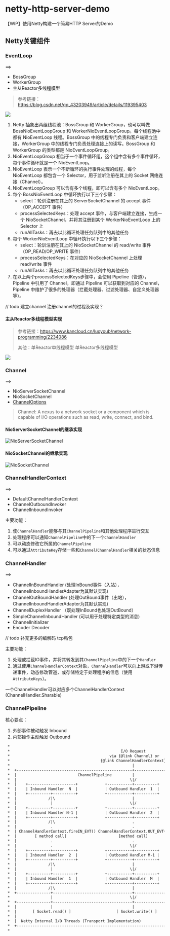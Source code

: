 # netty-http-server-demo

【WIP】使用Netty构建一个简易HTTP Server的Demo

## Netty关键组件

### EventLoop  

==> 
- BossGroup
- WorkerGroup
- 主从Reactor多线程模型

> 参考链接：https://blog.csdn.net/qq_43203949/article/details/119395403

![](docs/imgs/netty-event-loop.png)

1. Netty 抽象出两组线程池：BossGroup 和 WorkerGroup，也可以叫做 BossNioEventLoopGroup 和 WorkerNioEventLoopGroup。每个线程池中都有 NioEventLoop 线程。BossGroup 中的线程专门负责和客户端建立连接，WorkerGroup 中的线程专门负责处理连接上的读写。BossGroup 和 WorkerGroup 的类型都是 NioEventLoopGroup。
2. NioEventLoopGroup 相当于一个事件循环组，这个组中含有多个事件循环，每个事件循环就是一个 NioEventLoop。
3. NioEventLoop 表示一个不断循环的执行事件处理的线程，每个 NioEventLoop 都包含一个 Selector，用于监听注册在其上的 Socket 网络连接（Channel）。
4. NioEventLoopGroup 可以含有多个线程，即可以含有多个 NioEventLoop。
5. 每个 BossNioEventLoop 中循环执行以下三个步骤： 
   - select：轮训注册在其上的 ServerSocketChannel 的 accept 事件（OP_ACCEPT 事件） 
   - processSelectedKeys：处理 accept 事件，与客户端建立连接，生成一个 NioSocketChannel，并将其注册到某个 WorkerNioEventLoop 上的 Selector 上 
   - runAllTasks：再去以此循环处理任务队列中的其他任务
6. 每个 WorkerNioEventLoop 中循环执行以下三个步骤：
   - select：轮训注册在其上的 NioSocketChannel 的 read/write 事件（OP_READ/OP_WRITE 事件）
   - processSelectedKeys：在对应的 NioSocketChannel 上处理 read/write 事件
   - runAllTasks：再去以此循环处理任务队列中的其他任务
7. 在以上两个processSelectedKeys步骤中，会使用 Pipeline（管道），Pipeline 中引用了 Channel，即通过 Pipeline 可以获取到对应的 Channel，Pipeline 中维护了很多的处理器（拦截处理器、过滤处理器、自定义处理器等）。

// todo 建立channel 注册channel的过程及实现？


#### 主从Reactor多线程模型实现
> 参考链接：https://www.kancloud.cn/luoyoub/network-programming/2234086
> 
> 其他：单Reactor单线程模型  单Reactor多线程模型

![](docs/imgs/reactor.png)

### Channel
==> 
- NioServerSocketChannel
- NioSocketChannel
- [ChannelOptions](https://edgar615.github.io/netty-option.html)

> Channel: A nexus to a network socket or a component which is capable of I/O operations such as read, write, connect, and bind.

#### NioServerSocketChannel的继承实现
![NioServerSocketChannel](docs/imgs/NioServerSocketChannel-class.png)

#### NioSocketChannel的继承实现
![NioSocketChannel](docs/imgs/NioSocketChannel-class.png)




### ChannelHandlerContext 
==> 
- DefaultChannelHandlerContext 
- ChannelOutboundInvoker 
- ChannelInboundInvoker

主要功能：
1. 使`ChannelHandler`能够与其`ChannelPipeline`和其他处理程序进行交互
2. 处理程序可以通知`ChannelPipeline`中的下一个`ChannelHandler`
3. 可以动态修改它所属的`ChannelPipeline`
4. 可以通过`AttributeKey`存储一些和`Channel`/`ChannelHandler`相关的状态信息


### ChannelHandler 
==> 
- ChannelInBoundHandler (处理InBound事件（入站），ChannelInboundHandlerAdapter为其默认实现)
- ChannelOutBoundHandler (处理OutBound事件（出站），ChannelInboundHandlerAdapter为其默认实现)
- ChannelDuplexHandler （既处理InBound也处理OutBound）
- SimpleChannelInboundHandler (可以用于处理特定类型的消息)
- ChannelInitializer 
- Encoder Decoder

// todo 补充更多的编解码 tcp粘包

主要功能：
1. 处理或拦截IO事件，并将其转发到其`ChannelPipeline`中的下一个`Handler`
2. 通过使用`ChannelHandlerContext`对象，`ChannelHandler`可以向上游或下游传递事件，动态修改管道，或存储特定于处理程序的信息（使用`AttributeKeys`）。 
   
一个ChannelHandler可以对应多个ChannelHandlerContext (ChannelHandler.Sharable)

### ChannelPipeline

核心要点：
1. 外部事件被动触发 Inbound
2. 内部操作主动触发 Outbound

```html
 *
 *                                                 I/O Request
 *                                            via {@link Channel} or
 *                                        {@link ChannelHandlerContext}
 *                                                      |
 *  +---------------------------------------------------+---------------+
 *  |                           ChannelPipeline         |               |
 *  |                                                  \|/              |
 *  |    +---------------------+            +-----------+----------+    |
 *  |    | Inbound Handler  N  |            | Outbound Handler  1  |    |
 *  |    +----------+----------+            +-----------+----------+    |
 *  |              /|\                                  |               |
 *  |               |                                  \|/              |
 *  |    +----------+----------+            +-----------+----------+    |
 *  |    | Inbound Handler N-1 |            | Outbound Handler  2  |    |
 *  |    +----------+----------+            +-----------+----------+    |
 *  |              /|\                                  .               |
 *  |               .                                   .               |
 *  | ChannelHandlerContext.fireIN_EVT() ChannelHandlerContext.OUT_EVT()|
 *  |        [ method call]                       [method call]         |
 *  |               .                                   .               |
 *  |               .                                  \|/              |
 *  |    +----------+----------+            +-----------+----------+    |
 *  |    | Inbound Handler  2  |            | Outbound Handler M-1 |    |
 *  |    +----------+----------+            +-----------+----------+    |
 *  |              /|\                                  |               |
 *  |               |                                  \|/              |
 *  |    +----------+----------+            +-----------+----------+    |
 *  |    | Inbound Handler  1  |            | Outbound Handler  M  |    |
 *  |    +----------+----------+            +-----------+----------+    |
 *  |              /|\                                  |               |
 *  +---------------+-----------------------------------+---------------+
 *                  |                                  \|/
 *  +---------------+-----------------------------------+---------------+
 *  |               |                                   |               |
 *  |       [ Socket.read() ]                    [ Socket.write() ]     |
 *  |                                                                   |
 *  |  Netty Internal I/O Threads (Transport Implementation)            |
 *  +-------------------------------------------------------------------+
 *
```

